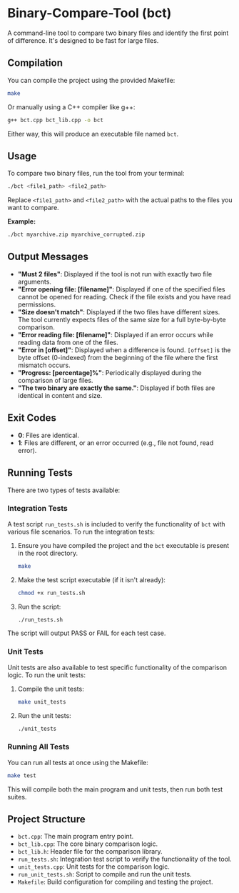 # Binary-Compare-Tool (bct)

A command-line tool to compare two binary files and identify the first point of difference. It's designed to be fast for large files.

## Compilation

You can compile the project using the provided Makefile:

```bash
make
```

Or manually using a C++ compiler like g++:

```bash
g++ bct.cpp bct_lib.cpp -o bct
```

Either way, this will produce an executable file named `bct`.

## Usage

To compare two binary files, run the tool from your terminal:

```bash
./bct <file1_path> <file2_path>
```

Replace `<file1_path>` and `<file2_path>` with the actual paths to the files you want to compare.

**Example:**

```bash
./bct myarchive.zip myarchive_corrupted.zip
```

## Output Messages

*   **"Must 2 files"**: Displayed if the tool is not run with exactly two file arguments.
*   **"Error opening file: [filename]"**: Displayed if one of the specified files cannot be opened for reading. Check if the file exists and you have read permissions.
*   **"Size doesn't match"**: Displayed if the two files have different sizes. The tool currently expects files of the same size for a full byte-by-byte comparison.
*   **"Error reading file: [filename]"**: Displayed if an error occurs while reading data from one of the files.
*   **"Error in [offset]"**: Displayed when a difference is found. `[offset]` is the byte offset (0-indexed) from the beginning of the file where the first mismatch occurs.
*   **"Progress: [percentage]%"**: Periodically displayed during the comparison of large files.
*   **"The two binary are exactly the same."**: Displayed if both files are identical in content and size.

## Exit Codes

*   **0**: Files are identical.
*   **1**: Files are different, or an error occurred (e.g., file not found, read error).

## Running Tests

There are two types of tests available:

### Integration Tests

A test script `run_tests.sh` is included to verify the functionality of `bct` with various file scenarios.
To run the integration tests:

1.  Ensure you have compiled the project and the `bct` executable is present in the root directory.
    ```bash
    make
    ```
2.  Make the test script executable (if it isn't already):
    ```bash
    chmod +x run_tests.sh
    ```
3.  Run the script:
    ```bash
    ./run_tests.sh
    ```
    
The script will output PASS or FAIL for each test case.

### Unit Tests

Unit tests are also available to test specific functionality of the comparison logic.
To run the unit tests:

1.  Compile the unit tests:
    ```bash
    make unit_tests
    ```
2.  Run the unit tests:
    ```bash
    ./unit_tests
    ```

### Running All Tests

You can run all tests at once using the Makefile:

```bash
make test
```

This will compile both the main program and unit tests, then run both test suites.

## Project Structure

*   `bct.cpp`: The main program entry point.
*   `bct_lib.cpp`: The core binary comparison logic.
*   `bct_lib.h`: Header file for the comparison library.
*   `run_tests.sh`: Integration test script to verify the functionality of the tool.
*   `unit_tests.cpp`: Unit tests for the comparison logic.
*   `run_unit_tests.sh`: Script to compile and run the unit tests.
*   `Makefile`: Build configuration for compiling and testing the project.
